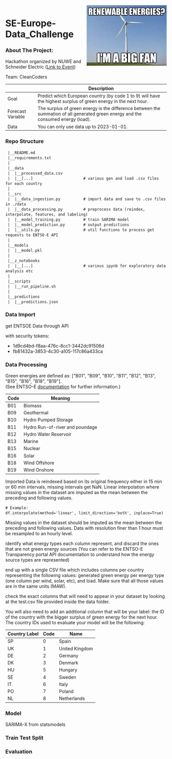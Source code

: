 <img src="logo.jpeg" align="right" width="250"  />

# SE-Europe-Data_Challenge

### About The Project: 

Hackathon organized by NUWE and Schneider Electric ([Link to Event](https://nuwe.io/dev/competitions/schneider-electric-european-2023))

Team: CleanCoders

||Description|
|------|---------------------------------------------------------------------------------------------------------------|
| Goal | Predict which European country (by code 1 to 9) will have the highest surplus of green energy in the next hour. |
| Forecast Variable | The surplus of green energy is the difference between the summation of all generated green energy and the consumed energy (load). |
| Data | You can only use data up to 2023-01-01. |

### Repo Structure
 
     |__README.md
     |__requirements.txt
     |
     |__data
     |  |__processed_data.csv
     |  |__[...]                      # various gen and load .csv files for each country
     |
     |__src
     |  |__data_ingestion.py          # import data and save to .csv files in ./data
     |  |__data_processing.py         # preprocess data (reindex, interpolate, features, and labeling)
     |  |__model_training.py          # train SARIMA model
     |  |__model_prediction.py        # output predictions
     |  |__utils.py                   # util functions to process get requests to ENTSO-E API                      
     |
     |__models
     |  |__model.pkl
     |
     |__z_notebooks
     |  |__[...]                      # various ipynb for exploratory data analysis etc
     |
     |__scripts
     |  |__run_pipeline.sh
     |
     |__predictions
     |  |__predictions.json

### Data Import

get ENTSOE Data through API

with security tokens:
- 1d9cd4bd-f8aa-476c-8cc1-3442dc91506d
- fb81432a-3853-4c30-a105-117c86a433ca

### Data Processing

Green energies are defined as: ["B01", "B09", "B10", "B11", "B12", "B13", "B15", "B16", "B18", "B19"].  
(See ENTSO-E [documentation](https://transparency.entsoe.eu/content/static_content/Static%20content/web%20api/Guide.html#_psrtype:~:text=Hourly-,A.5.%20PsrType,-Code) for further information.)

| Code | Meaning |
|------|--------|
| B01 | Biomass |
| B09 | Geothermal |
| B10 | Hydro Pumped Storage |
| B11 | Hydro Run-of-river and poundage |
| B12 | Hydro Water Reservoir |
| B13 | Marine |
| B15 | Nuclear |
| B16 | Solar |
| B18 | Wind Offshore |
| B19 | Wind Onshore |

Imported Data is reindexed based on its original frequency either in 15 min or 60 min intervals, missing intervals get NaN.
Linear interpolation where missing values in the dataset are imputed as the mean between the preceding and following values.

    # Example:
    df.interpolate(method='linear', limit_direction='both', inplace=True)

Missing values in the dataset should be imputed as the mean between the preceding and following values. Data with resolution finer than 1 hour must be resampled to an hourly level.

identify what energy types each column represent, and discard the ones that are not green energy sources (You can refer to the ENTSO-E Transparency portal API documentation to understand how the energy source types are represented)

end up with a single CSV file which includes columns per country representing the following values: generated green energy per energy type (one column per wind, solar, etc), and load. Make sure that all those values are in the same units (MAW).

check the exact columns that will need to appear in your dataset by looking at the test.csv file provided inside the data folder.

You will also need to add an additional column that will be your label: the ID of the country with the bigger surplus of green energy for the next hour.
The country IDs used to evaluate your model will be the following:

| Country Label | Code | Name             |
|---------------|------|------------------|
| SP            | 0    | Spain            |
| UK            | 1    | United Kingdom   |
| DE            | 2    | Germany          |
| DK            | 3    | Denmark          |
| HU            | 5    | Hungary          |
| SE            | 4    | Sweden           |
| IT            | 6    | Italy            |
| PO            | 7    | Poland           |
| NL            | 8    | Netherlands      |

### Model

SARIMA-X from statsmodels

### Train Test Split

### Evaluation
